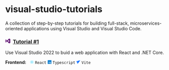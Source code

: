 # visual-studio-tutorials
A collection of step-by-step tutorials for building full-stack, microservices-oriented applications using Visual Studio and Visual Studio Code. 

### <img width="16" src="https://raw.githubusercontent.com/Aoa77/visual-studio-tutorials/main/devicon/png-512/Visual-Studio.png" />&nbsp;&nbsp;<a href="/">Tutorial #1</a>
Use Visual Studio 2022 to buid a web application with React and .NET Core.

<b>Frontend:</b>&nbsp;&nbsp;
<img width="12" src="https://raw.githubusercontent.com/Aoa77/visual-studio-tutorials/main/devicon/png-512/React.png" />
`React`
<img width="12" src="https://raw.githubusercontent.com/Aoa77/visual-studio-tutorials/main/devicon/png-512/TypeScript.png" />
`Typescript`
<img width="12" src="https://raw.githubusercontent.com/Aoa77/visual-studio-tutorials/main/devicon/png-512/Vite.png" />
`Vite`


